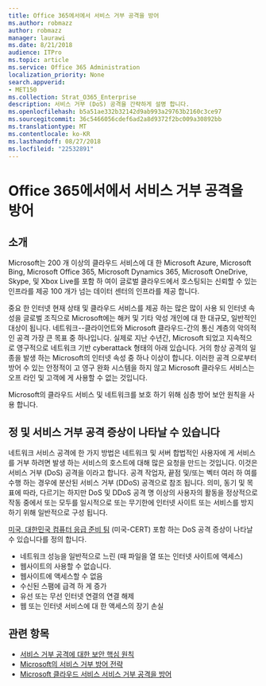 ```yaml
---
title: Office 365에서에서 서비스 거부 공격을 방어
ms.author: robmazz
author: robmazz
manager: laurawi
ms.date: 8/21/2018
audience: ITPro
ms.topic: article
ms.service: Office 365 Administration
localization_priority: None
search.appverid:
- MET150
ms.collection: Strat_O365_Enterprise
description: 서비스 거부 (DoS) 공격을 간략하게 설명 합니다.
ms.openlocfilehash: b5a51ae332b32142d9ab993a29763b2160c3ce97
ms.sourcegitcommit: 36c5466056cdef6ad2a8d9372f2bc009a30892bb
ms.translationtype: MT
ms.contentlocale: ko-KR
ms.lasthandoff: 08/27/2018
ms.locfileid: "22532891"
---
```

# <a name="defending-against-denial-of-service-attacks-in-office-365"></a>Office 365에서에서 서비스 거부 공격을 방어

## <a name="introduction"></a>소개
Microsoft는 200 개 이상의 클라우드 서비스에 대 한 Microsoft Azure, Microsoft Bing, Microsoft Office 365, Microsoft Dynamics 365, Microsoft OneDrive, Skype, 및 Xbox Live를 포함 하 여이 글로벌 클라우드에서 호스팅되는 신뢰할 수 있는 인프라를 제공 100 개가 넘는 데이터 센터의 인프라를 제공 합니다.

중요 한 인터넷 현재 상태 및 클라우드 서비스를 제공 하는 많은 많이 사용 되 인터넷 속성을 글로벌 조직으로 Microsoft에는 해커 및 기타 악성 개인에 대 한 대규모, 일반적인 대상이 됩니다. 네트워크--클라이언트와 Microsoft 클라우드-간의 통신 계층의 악의적인 공격 가장 큰 목표 중 하나입니다. 실제로 지난 수년간, Microsoft 되었고 지속적으로 영구적으로 네트워크 기반 cyberattack 형태의 아래 있습니다. 거의 항상 공격의 일종을 발생 하는 Microsoft의 인터넷 속성 중 하나 이상이 합니다. 이러한 공격 으로부터 방어 수 있는 안정적이 고 영구 완화 시스템을 하지 않고 Microsoft 클라우드 서비스는 오프 라인 및 고객에 게 사용할 수 없는 것입니다.

Microsoft의 클라우드 서비스 및 네트워크를 보호 하기 위해 심층 방어 보안 원칙을 사용 합니다. 

## <a name="definition-and-symptoms-of-denial-of-service-attacks"></a>정 및 서비스 거부 공격 증상이 나타날 수 있습니다
네트워크 서비스 공격에 한 가지 방법은 네트워크 및 서버 합법적인 사용자에 게 서비스를 거부 하려면 발생 하는 서비스의 호스트에 대해 많은 요청을 만드는 것입니다. 이것은 서비스 거부 (DoS) 공격을 이라고 합니다. 공격 작업자, 끝점 및/또는 벡터 여러 하 여를 수행 하는 경우에 분산된 서비스 거부 (DDoS) 공격으로 참조 됩니다. 의미, 동기 및 목표에 따라, 다르기는 하지만 DoS 및 DDoS 공격 명 이상의 사용자의 활동을 정상적으로 작동 중에서 또는 모두를 일시적으로 또는 무기한에 인터넷 사이트 또는 서비스를 방지 하기 위해 일반적으로 구성 됩니다.

[미국, 대한민국 컴퓨터 응급 준비 팀](https://www.us-cert.gov/) (미국-CERT) 포함 하는 DoS 공격 증상이 나타날 수 있습니다를 정의 합니다.
- 네트워크 성능을 일반적으로 느린 (때 파일을 열 또는 인터넷 사이트에 액세스)
- 웹사이트의 사용할 수 없습니다.
- 웹사이트에 액세스할 수 없음
- 수신된 스팸에 급격 하 게 증가
- 유선 또는 무선 인터넷 연결의 연결 해제
- 웹 또는 인터넷 서비스에 대 한 액세스의 장기 손실

## <a name="related-topics"></a>관련 항목
- [서비스 거부 공격에 대한 보안 핵심 원칙](office-365-core-principles-of-defense-against-dos-attacks.md)
- [Microsoft의 서비스 거부 방어 전략](office-365-microsoft-dos-defense-strategy.md)
- [Microsoft 클라우드 서비스 서비스 거부 공격을 방어](office-365-defending-cloud-services-against-dos-attacks.md)
